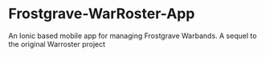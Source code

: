 # Frostgrave-WarRoster-App
An Ionic based mobile app for managing Frostgrave Warbands. A sequel to the original Warroster project
